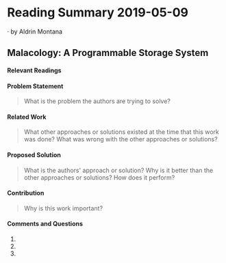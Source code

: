 # Reading Summary 2019-05-09

&middot; by Aldrin Montana

## Malacology: A Programmable Storage System

#### Relevant Readings


#### Problem Statement
> What is the problem the authors are trying to solve?

#### Related Work
> What other approaches or solutions existed at the time that this
> work was done? What was wrong with the other approaches or solutions?


#### Proposed Solution
> What is the authors' approach or solution? Why is it better than the
> other approaches or solutions? How does it perform?


#### Contribution
> Why is this work important?


#### Comments and Questions

1. 

2. 
   
3. 

<!-- resources -->
